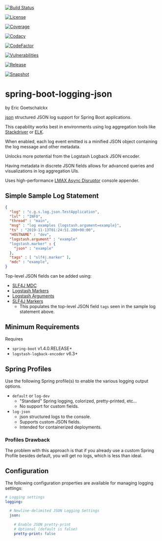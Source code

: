 [![Build Status](https://travis-ci.org/goetschalckx/spring-boot-logging-json.svg?branch=master)](https://travis-ci.org/goetschalckx/spring-boot-logging-json)

[![License](https://img.shields.io/github/license/goetschalckx/spring-boot-logging-json?color=4DC71F)](https://github.com/goetschalckx/spring-boot-logging-json/blob/master/LICENSE)

[![Coverage](https://codecov.io/gh/goetschalckx/spring-boot-logging-json/branch/master/graph/badge.svg)](https://codecov.io/gh/goetschalckx/spring-boot-logging-json)

[![Codacy](https://img.shields.io/codacy/grade/39ea34a49b254b03bf84d5d1adbec00a?label=Codacy)](https://www.codacy.com/gh/goetschalckx/spring-boot-logging-json?utm_source=github.com&amp;utm_medium=referral&amp;utm_content=goetschalckx/spring-boot-logging-json&amp;utm_campaign=Badge_Grade)

[![CodeFactor](https://img.shields.io/codefactor/grade/github/goetschalckx/spring-boot-logging-json?label=CodeFactor)](https://www.codefactor.io/repository/github/goetschalckx/spring-boot-logging-json)

[![Vulnerabilities](https://img.shields.io/snyk/vulnerabilities/github/goetschalckx/spring-boot-logging-json)](https://img.shields.io/snyk/vulnerabilities/github/goetschalckx/spring-boot-logging-json)

[![Release](https://img.shields.io/nexus/r/io.github.goetschalckx/spring-boot-logging-json?color=4DC71F&label=release&server=https%3A%2F%2Foss.sonatype.org%2F)](https://oss.sonatype.org/#nexus-search;quick~spring-boot-logging-json)

[![Snapshot](https://img.shields.io/nexus/s/io.github.goetschalckx/spring-boot-logging-json?label=snapshot&server=https%3A%2F%2Foss.sonatype.org%2F)](https://oss.sonatype.org/#nexus-search;quick~spring-boot-logging-json)

# spring-boot-logging-json
by Eric Goetschalckx

[json](https://github.com/json/json-spec) structured JSON log support for Spring Boot applications.

This capability works best in environments using log aggregation tools like [Stackdriver](https://cloud.google.com/stackdriver) or [ELK](https://www.elastic.co/what-is/elk-stack).

When enabled, each log event emitted is a minified JSON object containing the log message and other metadata. 

Unlocks more potential from the Logstash Logback JSON encoder.

Having metadata in discrete JSON fields allows for advanced queries and visualizations in log aggregation UIs.

Uses high-performance [LMAX Async Disruptor](https://github.com/LMAX-Exchange/disruptor) console appender.

## Simple Sample Log Statement
```json
{
  "log" : "c.g.s.log.json.TestApplication",
  "lvl" : "INFO",
  "thread" : "main",
  "msg" : "log examples {logstash.argument=example}",
  "ts" : "2019-11-13T01:24:51.200+00:00",
  "HOSTNAME" : "dev",
  "logstash.argument" : "example"
  "logstash.marker" : {
    "json" : "example"
  },
  "tags" : [ "slf4j.marker" ],
  "mdc" : "example",
}
```

Top-level JSON fields can be added using:
-   [SLF4J MDC](http://www.slf4j.org/api/org/slf4j/MDC.html)
-   [Logstash Markers](https://github.com/logstash/logstash-logback-encoder/blob/master/src/main/java/net/logstash/logback/marker/Markers.java)
-   [Logstash Arguments](https://github.com/logstash/logstash-logback-encoder/tree/master/src/main/java/net/logstash/logback/argument)
-   [SLF4J Markers](https://github.com/qos-ch/slf4j/tree/master/slf4j-api/src/main/java/org/slf4j)
    -   This populates the top-level JSON field `tags` seen in the sample log statement above.

## Minimum Requirements
Requires 
-   `spring-boot` v1.4.0.RELEASE+
-   `logstash-logback-encoder` v6.3+

## Spring Profiles
Use the following Spring profile(s) to enable the various logging output options.

-   `default` or `log-dev`
    -   "Standard" Spring logging, colorized, pretty-printed, etc...
    -   No support for custom fields.
-   `log-json`
    -   json structured logs to the console.
    -   Supports custom JSON fields.
    -   Intended for containerized deployments.

### Profiles Drawback
The problem with this approach is that if you already use a custom Spring Profile besides default, you will get no logs, which is less than ideal.

## Configuration
The following configuration properties are available for managing logging settings:

```yaml
# Logging settings 
logging:
  
  # Newline-delimited JSON Logging Settings
  json:
      
    # Enable JSON pretty-print
    # Optional (default is false)
    pretty-print: false
```
